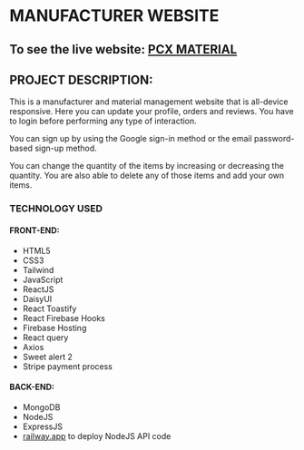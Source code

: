 # MANUFACTURER WEBSITE

## To see the live website: [PCX MATERIAL](https://pcx-material.web.app)

## PROJECT DESCRIPTION:

This is a manufacturer and material management website that is all-device responsive. Here you can update your profile, orders and reviews. You have to login before performing any type of interaction.


You can sign up by using the Google sign-in method or the email password-based sign-up method.


You can change the quantity of the items by increasing or decreasing the quantity. You are also able to delete any of those items and add your own items.

### TECHNOLOGY USED
#### FRONT-END:
- HTML5
- CSS3
- Tailwind
- JavaScript
- ReactJS
- DaisyUI
- React Toastify
- React Firebase Hooks
- Firebase Hosting
- React query
- Axios
- Sweet alert 2
- Stripe payment process

#### BACK-END:
- MongoDB
- NodeJS
- ExpressJS
- [railway.app](https://railway.app/) to deploy NodeJS API code